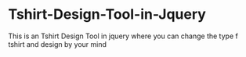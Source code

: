 # Tshirt-Design-Tool-in-Jquery
This is an Tshirt Design Tool in jquery where you can change the type f tshirt and design by your mind
